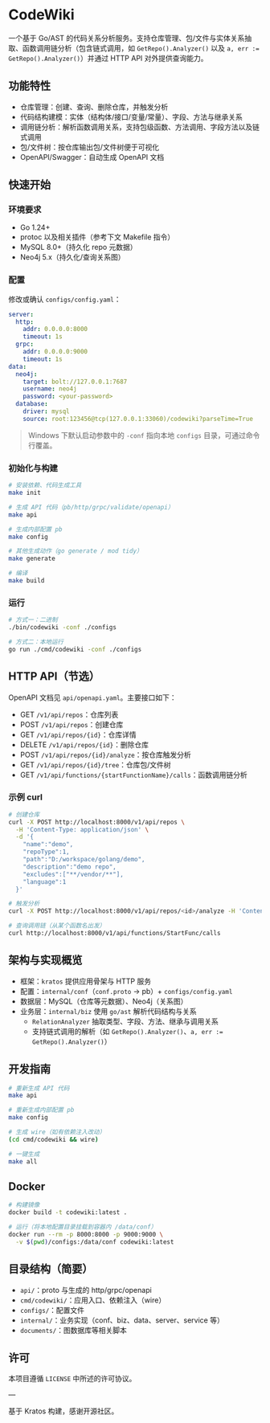 # CodeWiki

一个基于 Go/AST 的代码关系分析服务。支持仓库管理、包/文件与实体关系抽取、函数调用链分析（包含链式调用，如 `GetRepo().Analyzer()` 以及 `a, err := GetRepo().Analyzer()`）并通过 HTTP API 对外提供查询能力。

## 功能特性

- 仓库管理：创建、查询、删除仓库，并触发分析
- 代码结构建模：实体（结构体/接口/变量/常量）、字段、方法与继承关系
- 调用链分析：解析函数调用关系，支持包级函数、方法调用、字段方法以及链式调用
- 包/文件树：按仓库输出包/文件树便于可视化
- OpenAPI/Swagger：自动生成 OpenAPI 文档

## 快速开始

### 环境要求

- Go 1.24+
- protoc 以及相关插件（参考下文 Makefile 指令）
- MySQL 8.0+（持久化 repo 元数据）
- Neo4j 5.x（持久化/查询关系图）

### 配置

修改或确认 `configs/config.yaml`：

```yaml
server:
  http:
    addr: 0.0.0.0:8000
    timeout: 1s
  grpc:
    addr: 0.0.0.0:9000
    timeout: 1s
data:
  neo4j:
    target: bolt://127.0.0.1:7687
    username: neo4j
    password: <your-password>
  database:
    driver: mysql
    source: root:123456@tcp(127.0.0.1:33060)/codewiki?parseTime=True
```

> Windows 下默认启动参数中的 `-conf` 指向本地 `configs` 目录，可通过命令行覆盖。

### 初始化与构建

```bash
# 安装依赖、代码生成工具
make init

# 生成 API 代码（pb/http/grpc/validate/openapi）
make api

# 生成内部配置 pb
make config

# 其他生成动作（go generate / mod tidy）
make generate

# 编译
make build
```

### 运行

```bash
# 方式一：二进制
./bin/codewiki -conf ./configs

# 方式二：本地运行
go run ./cmd/codewiki -conf ./configs
```

## HTTP API（节选）

OpenAPI 文档见 `api/openapi.yaml`。主要接口如下：

- GET `/v1/api/repos`：仓库列表
- POST `/v1/api/repos`：创建仓库
- GET `/v1/api/repos/{id}`：仓库详情
- DELETE `/v1/api/repos/{id}`：删除仓库
- POST `/v1/api/repos/{id}/analyze`：按仓库触发分析
- GET `/v1/api/repos/{id}/tree`：仓库包/文件树
- GET `/v1/api/functions/{startFunctionName}/calls`：函数调用链分析

### 示例 curl

```bash
# 创建仓库
curl -X POST http://localhost:8000/v1/api/repos \
  -H 'Content-Type: application/json' \
  -d '{
    "name":"demo",
    "repoType":1,
    "path":"D:/workspace/golang/demo",
    "description":"demo repo",
    "excludes":["**/vendor/**"],
    "language":1
  }'

# 触发分析
curl -X POST http://localhost:8000/v1/api/repos/<id>/analyze -H 'Content-Type: application/json' -d '{"id":"<id>"}'

# 查询调用链（从某个函数名出发）
curl http://localhost:8000/v1/api/functions/StartFunc/calls
```

## 架构与实现概览

- 框架：`kratos` 提供应用骨架与 HTTP 服务
- 配置：`internal/conf`（`conf.proto` -> pb）+ `configs/config.yaml`
- 数据层：MySQL（仓库等元数据）、Neo4j（关系图）
- 业务层：`internal/biz` 使用 `go/ast` 解析代码结构与关系
  - `RelationAnalyzer` 抽取类型、字段、方法、继承与调用关系
  - 支持链式调用的解析（如 `GetRepo().Analyzer()`、`a, err := GetRepo().Analyzer()`）

## 开发指南

```bash
# 重新生成 API 代码
make api

# 重新生成内部配置 pb
make config

# 生成 wire（如有依赖注入改动）
(cd cmd/codewiki && wire)

# 一键生成
make all
```

## Docker

```bash
# 构建镜像
docker build -t codewiki:latest .

# 运行（将本地配置目录挂载到容器内 /data/conf）
docker run --rm -p 8000:8000 -p 9000:9000 \
  -v $(pwd)/configs:/data/conf codewiki:latest
```

## 目录结构（简要）

- `api/`：proto 与生成的 http/grpc/openapi
- `cmd/codewiki/`：应用入口、依赖注入（wire）
- `configs/`：配置文件
- `internal/`：业务实现（conf、biz、data、server、service 等）
- `documents/`：图数据库等相关脚本

## 许可

本项目遵循 `LICENSE` 中所述的许可协议。

—

基于 Kratos 构建，感谢开源社区。